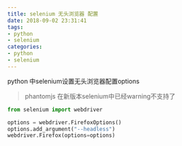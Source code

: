 ```yaml
---
title: selenium 无头浏览器 配置
date: 2018-09-02 23:31:41
tags: 
- python
- selenium
categories: 
- python
- selenium
---
```


python 中selenium设置无头浏览器配置options

<!--more-->

> phantomjs 在新版本selenium中已经warning不支持了

```python
from selenium import webdriver 

options = webdriver.FirefoxOptions()
options.add_argument("--headless")
webdriver.Firefox(options=options)
```
